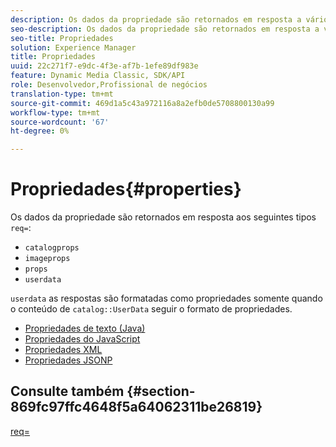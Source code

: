 ```yaml
---
description: Os dados da propriedade são retornados em resposta a vários tipos req=.
seo-description: Os dados da propriedade são retornados em resposta a vários tipos req=.
seo-title: Propriedades
solution: Experience Manager
title: Propriedades
uuid: 22c271f7-e9dc-4f3e-af7b-1efe89df983e
feature: Dynamic Media Classic, SDK/API
role: Desenvolvedor,Profissional de negócios
translation-type: tm+mt
source-git-commit: 469d1a5c43a972116a8a2efb0de5708800130a99
workflow-type: tm+mt
source-wordcount: '67'
ht-degree: 0%

---
```



# Propriedades{#properties}

Os dados da propriedade são retornados em resposta aos seguintes tipos `req=`:

* `catalogprops`
* `imageprops`
* `props`
* `userdata`

`userdata` as respostas são formatadas como propriedades somente quando o conteúdo de  `catalog::UserData` seguir o formato de propriedades.

* [Propriedades de texto (Java)](r-text-java-properties.md)
* [Propriedades do JavaScript](r-javascript-properties.md)
* [Propriedades XML](r-xml-properties.md)
* [Propriedades JSONP](r-json-properties.md)


## Consulte também {#section-869fc97ffc4648f5a64062311be26819}

[req=](../../../../../../is-api/http-ref/image-serving-api-ref/c-http-protocol-reference/c-command-reference/r-req/r-req.md#reference-907cdb4a97034db7ad94695f25552e76)
